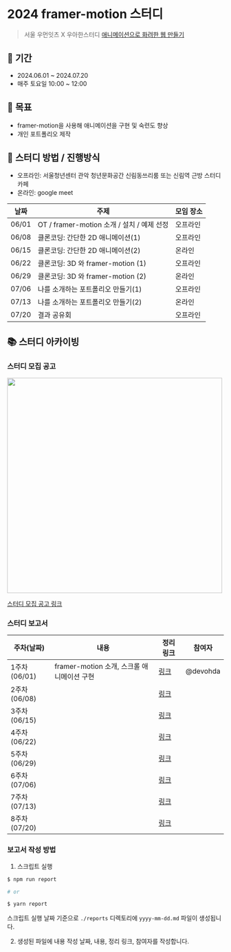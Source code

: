# 2024 framer-motion 스터디

> 서울 우먼잇츠 X 우아한스터디 [애니메이션으로 화려한 웹 만들기](https://puffy-stick-fa1.notion.site/425a2336698c4c81bf54bc308794034f?pvs=74)

## 📅 기간

- 2024.06.01 ~ 2024.07.20
- 매주 토요일 10:00 ~ 12:00

## 📌 목표

- framer-motion을 사용해 애니메이션을 구현 및 숙련도 향상
- 개인 포트폴리오 제작

## 📝 스터디 방법 / 진행방식

- 오프라인: 서울청년센터 관악 청년문화공간 신림동쓰리룸 또는 신림역 근방 스터디카페
- 온라인: google meet

| 날짜  | 주제                                       | 모임 장소 |
| ----- | ------------------------------------------ | --------- |
| 06/01 | OT / framer-motion 소개 / 설치 / 예제 선정 | 오프라인  |
| 06/08 | 클론코딩: 간단한 2D 애니메이션(1)          | 오프라인  |
| 06/15 | 클론코딩: 간단한 2D 애니메이션(2)          | 온라인    |
| 06/22 | 클론코딩: 3D 와 framer-motion (1)          | 오프라인  |
| 06/29 | 클론코딩: 3D 와 framer-motion (2)          | 온라인    |
| 07/06 | 나를 소개하는 포트폴리오 만들기(1)         | 오프라인  |
| 07/13 | 나를 소개하는 포트폴리오 만들기(2)         | 온라인    |
| 07/20 | 결과 공유회                                | 오프라인  |

## 📚 스터디 아카이빙

### 스터디 모집 공고

<img src="study-recruitment.png" width="500"/>

[스터디 모집 공고 링크](https://puffy-stick-fa1.notion.site/425a2336698c4c81bf54bc308794034f?pvs=74)

### 스터디 보고서

| 주차(날짜)   | 내용                                       | 정리 링크 | 참여자   |
| ------------ | ------------------------------------------ | --------- | -------- |
| 1주차(06/01) | framer-motion 소개, 스크롤 애니메이션 구현 | [링크]()  | @devohda |
| 2주차(06/08) |                                            | [링크]()  |          |
| 3주차(06/15) |                                            | [링크]()  |          |
| 4주차(06/22) |                                            | [링크]()  |          |
| 5주차(06/29) |                                            | [링크]()  |          |
| 6주차(07/06) |                                            | [링크]()  |          |
| 7주차(07/13) |                                            | [링크]()  |          |
| 8주차(07/20) |                                            | [링크]()  |          |

### 보고서 작성 방법
1. 스크립트 실행

```bash
$ npm run report

# or

$ yarn report
```

스크립트 실행 날짜 기준으로 `./reports` 디렉토리에 `yyyy-mm-dd.md` 파일이 생성됩니다.

2. 생성된 파일에 내용 작성
날짜, 내용, 정리 링크, 참여자를 작성합니다.

